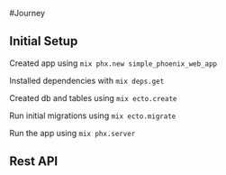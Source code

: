 #Journey
## Initial Setup
Created app using `mix phx.new simple_phoenix_web_app`

Installed dependencies with `mix deps.get`

Created db and tables using `mix ecto.create`

Run initial migrations using `mix ecto.migrate`

Run the app using `mix phx.server`

## Rest API
